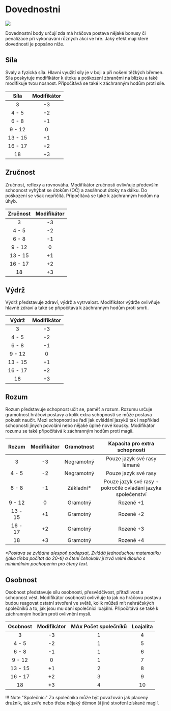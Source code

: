 # Dovednostni

<img src="/assets/abilities.webp" style="zoom:100%;" />

Dovednostní body určují zda má hráčova postava nějaké bonusy či penalizace při vykonávání různých akcí ve hře.  Jaký efekt mají které dovednosti je popsáno níže.

## Síla

Svaly a fyzická síla. Hlavní využití síly je v boji a při nošení těžkých břemen. Síla poskytuje modifikátor k útoku a poškození zbraněmi na blízku a také modifikuje tvou nosnost. Připočítává se také k záchranným hodům proti síle.

|  Síla   | Modifikátor |
| :-----: | :---------: |
|    3    |     -3      |
|  4 - 5  |     -2      |
|  6 - 8  |     -1      |
| 9 - 12  |      0      |
| 13 - 15 |     +1      |
| 16 - 17 |     +2      |
|   18    |     +3      |

## Zručnost

Zručnost, reflexy a rovnováha. Modifikátor zručnosti ovlivňuje především schopnost vyhýbat se útokům (OČ) a zasáhnout útoky na dálku. Do poškození se však nepřičítá. Připočítává se také k záchranným hodům na úhyb.

| Zručnost | Modifikátor |
| :------: | :---------: |
|    3     |     -3      |
|  4 - 5   |     -2      |
|  6 - 8   |     -1      |
|  9 - 12  |      0      |
| 13 - 15  |     +1      |
| 16 - 17  |     +2      |
|    18    |     +3      |

## Výdrž

Výdrž představuje zdraví, výdrž a vytrvalost. Modifikátor výdrže ovlivňuje hlavně zdraví a také se připočítává k záchranným hodům proti smrti.

|  Výdrž  | Modifikátor |
| :-----: | :---------: |
|    3    |     -3      |
|  4 - 5  |     -2      |
|  6 - 8  |     -1      |
| 9 - 12  |      0      |
| 13 - 15 |     +1      |
| 16 - 17 |     +2      |
|   18    |     +3      |

## Rozum

Rozum představuje schopnost učit se, paměť a rozum. Rozumu určuje gramotnost hráčovi postavy a kolik extra schopností se může postava pokusit naučit. Mezi schopnosti se řadí jak ovládání jazyků tak i například schopnosti jiných povolání nebo nějaké úplně nové kousky. Modifikátor rozumu se také připočítává k záchranným hodům proti magii.

|  Rozum  | Modifikátor | Gramotnost |                Kapacita pro extra schopnosti                 |
| :-----: | :---------: | :--------: | :----------------------------------------------------------: |
|    3    |     -3      | Negramotný |                 Pouze jazyk své rasy lámaně                  |
|  4 - 5  |     -2      | Negramotný |                     Pouze jazyk své rasy                     |
|  6 - 8  |     -1      | Základní*  | Pouze jazyk své rasy + pokročilé ovládání jazyka společenství |
| 9 - 12  |      0      |  Gramotný  |                          Rozené +1                           |
| 13 - 15 |     +1      |  Gramotný  |                          Rozené +2                           |
| 16 - 17 |     +2      |  Gramotný  |                          Rozené +3                           |
|   18    |     +3      |  Gramotný  |                          Rozené +4                           |

*\*Postava se zvládne alespoň podepsat, Zvládá jednoduchou matematiku (jako třeba počítat do 20-ti) a čtení čehokoliv jí trvá velmi dlouho s minimálním pochopením pro čtený text.*

## Osobnost

Osobnost představuje sílu osobnosti, přesvědčivost, přitažlivost a schopnost vést. Modifikátor osobnosti ovlivňuje to jak na hráčovu postavu budou reagovat ostatní stvoření ve světě, kolik můžeš mít nehráčských společníků a to, jak jsou mu daní společníci loajální. Připočítává se také k záchranným hodům proti ovlivnění mysli.

| Osobnost | Modifikátor | MAx Počet společníků | Loajalita |
| :------: | :---------: | :------------------: | :-------: |
|    3     |     -3      |          1           |     4     |
|  4 - 5   |     -2      |          1           |     5     |
|  6 - 8   |     -1      |          1           |     6     |
|  9 - 12  |      0      |          1           |     7     |
| 13 - 15  |     +1      |          2           |     8     |
| 16 - 17  |     +2      |          3           |     9     |
|    18    |     +3      |          4           |    10     |

!!! Note "Společníci"
    Za společníka může být považován jak placený družník, tak zvíře nebo třeba nějaký démon ši jiné stvoření získané magií.

